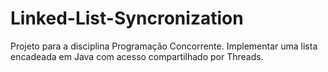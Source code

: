 # Linked-List-Syncronization
Projeto para a disciplina Programação Concorrente. Implementar uma lista encadeada em Java com acesso compartilhado por Threads.
